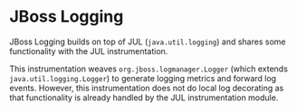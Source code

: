 # JBoss Logging

JBoss Logging builds on top of JUL (`java.util.logging`) and shares some functionality with the JUL instrumentation.

This instrumentation weaves `org.jboss.logmanager.Logger` (which extends `java.util.logging.Logger`) 
to generate logging metrics and forward log events. However, this instrumentation does not do local log
decorating as that functionality is already handled by the JUL instrumentation module.  

